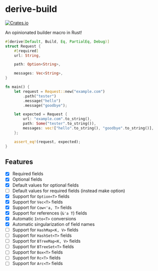 # derive-build

[![Crates.io](https://img.shields.io/crates/v/derive-build.svg?style=plastic)](http://crates.io/crates/derive-build)

An opinionated builder macro in Rust!

```rust
#[derive(Default, Build, Eq, PartialEq, Debug)]
struct Request {
    #[required]
    url: String,

    path: Option<String>,

    messages: Vec<String>,
}

fn main() {
    let request = Request::new("example.com")
        .path("tester")
        .message("hello")
        .message("goodbye");

    let expected = Request {
        url: "example.com".to_string(),
        path: Some("tester".to_string()),
        messages: vec!["hello".to_string(), "goodbye".to_string()],
    };

    assert_eq!(request, expected);
}

```

## Features

- [x] Required fields
- [x] Optional fields
- [x] Default values for optional fields
- [ ] Default values for required fields (instead make option)
- [x] Support for `Option<T>` fields
- [x] Support for `Vec<T>` fields
- [x] Support for `Cow<'a, T>` fields
- [x] Support for references (`&'a T`) fields
- [x] Automatic `Into<T>` conversions
- [x] Automatic singularization of field names
- [ ] Support for `HashMap<K, V>` fields
- [ ] Support for `HashSet<T>` fields
- [ ] Support for `BTreeMap<K, V>` fields
- [ ] Support for `BTreeSet<T>` fields
- [ ] Support for `Box<T>` fields
- [ ] Support for `Rc<T>` fields
- [ ] Support for `Arc<T>` fields